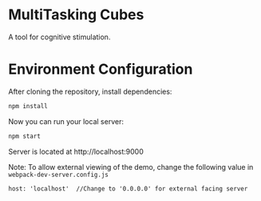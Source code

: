 MultiTasking Cubes
==================

A tool for cognitive stimulation.

Environment Configuration
=========================

After cloning the repository, install dependencies:
```sh
npm install
```

Now you can run your local server:
```sh
npm start
```
Server is located at http://localhost:9000

Note: To allow external viewing of the demo, change the following value in `webpack-dev-server.config.js`

```
host: 'localhost'  //Change to '0.0.0.0' for external facing server
```